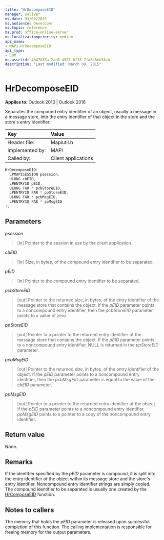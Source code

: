```yaml
---
title: "HrDecomposeEID" 
manager: soliver
ms.date: 03/09/2015
ms.audience: Developer
ms.topic: reference
ms.prod: office-online-server
ms.localizationpriority: medium
api_name:
- MAPI.HrDecomposeEID
api_type:
- COM
ms.assetid: 4847838a-2ad8-4927-8f78-7fa5c8eb54eb
description: "Last modified: March 09, 2015"
---
```


# HrDecomposeEID

**Applies to**: Outlook 2013 | Outlook 2016
  
Separates the compound entry identifier of an object, usually a message in a message store, into the entry identifier of that object in the store and the store's entry identifier.
  
|Key |Value |
|:-----|:-----|
|Header file:  <br/> |Mapiutil.h  <br/> |
|Implemented by:  <br/> |MAPI  <br/> |
|Called by:  <br/> |Client applications  <br/> |

```cpp
HrDecomposeEID(
  LPMAPISESSION psession,
  ULONG cbEID,
  LPENTRYID pEID,
  ULONG FAR * pcbStoreEID,
  LPENTRYID FAR * ppStoreEID,
  ULONG FAR * pcbMsgEID,
  LPENTRYID FAR * ppMsgEID
);
```

## Parameters

 _psession_
  
> [in] Pointer to the session in use by the client application.

 _cbEID_
  
> [in] Size, in bytes, of the compound entry identifier to be separated.

 _pEID_
  
> [in] Pointer to the compound entry identifier to be separated.

 _pcbStoreEID_
  
> [out] Pointer to the returned size, in bytes, of the entry identifier of the message store that contains the object. If the _pEID_ parameter points to a noncompound entry identifier, then the  _pcbStoreEID_ parameter points to a value of zero.

 _ppStoreEID_
  
> [out] Pointer to a pointer to the returned entry identifier of the message store that contains the object. If the _pEID_ parameter points to a noncompound entry identifier, NULL is returned in the _ppStoreEID_ parameter.

 _pcbMsgEID_
  
> [out] Pointer to the returned size, in bytes, of the entry identifier of the object. If the _pEID_ parameter points to a noncompound entry identifier, then the _pcbMsgEID_ parameter is equal to the value of the _cbEID_ parameter.

 _ppMsgEID_
  
> [out] Pointer to a pointer to the returned entry identifier of the object. If the _pEID_ parameter points to a noncompound entry identifier, _ppMsgEID_ points to a pointer to a copy of the noncompound entry identifier.

## Return value

None.
  
## Remarks

If the identifier specified by the  _pEID_ parameter is compound, it is split into the entry identifier of the object within its message store and the store's entry identifier. Noncompound entry identifier strings are simply copied. The compound identifier to be separated is usually one created by the [HrComposeEID](hrcomposeeid.md) function.
  
## Notes to callers

The memory that holds the  _pEID_ parameter is released upon successful completion of this function. The calling implementation is responsible for freeing memory for the output parameters.
  